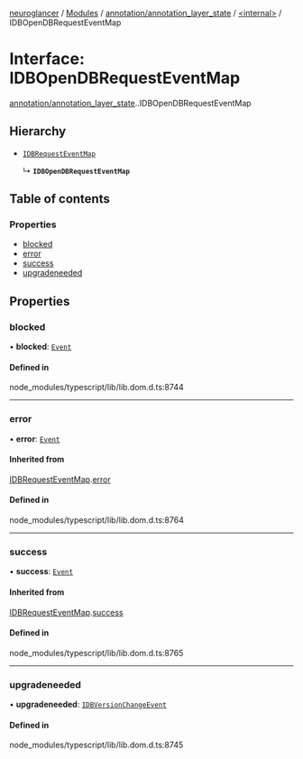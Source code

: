 [neuroglancer](../README.md) / [Modules](../modules.md) / [annotation/annotation\_layer\_state](../modules/annotation_annotation_layer_state.md) / [<internal\>](../modules/annotation_annotation_layer_state._internal_.md) / IDBOpenDBRequestEventMap

# Interface: IDBOpenDBRequestEventMap

[annotation/annotation_layer_state](../modules/annotation_annotation_layer_state.md).[<internal>](../modules/annotation_annotation_layer_state._internal_.md).IDBOpenDBRequestEventMap

## Hierarchy

- [`IDBRequestEventMap`](annotation_annotation_layer_state._internal_.IDBRequestEventMap.md)

  ↳ **`IDBOpenDBRequestEventMap`**

## Table of contents

### Properties

- [blocked](annotation_annotation_layer_state._internal_.IDBOpenDBRequestEventMap.md#blocked)
- [error](annotation_annotation_layer_state._internal_.IDBOpenDBRequestEventMap.md#error)
- [success](annotation_annotation_layer_state._internal_.IDBOpenDBRequestEventMap.md#success)
- [upgradeneeded](annotation_annotation_layer_state._internal_.IDBOpenDBRequestEventMap.md#upgradeneeded)

## Properties

### blocked

• **blocked**: [`Event`](../modules/annotation_annotation_layer_state._internal_.md#event)

#### Defined in

node_modules/typescript/lib/lib.dom.d.ts:8744

___

### error

• **error**: [`Event`](../modules/annotation_annotation_layer_state._internal_.md#event)

#### Inherited from

[IDBRequestEventMap](annotation_annotation_layer_state._internal_.IDBRequestEventMap.md).[error](annotation_annotation_layer_state._internal_.IDBRequestEventMap.md#error)

#### Defined in

node_modules/typescript/lib/lib.dom.d.ts:8764

___

### success

• **success**: [`Event`](../modules/annotation_annotation_layer_state._internal_.md#event)

#### Inherited from

[IDBRequestEventMap](annotation_annotation_layer_state._internal_.IDBRequestEventMap.md).[success](annotation_annotation_layer_state._internal_.IDBRequestEventMap.md#success)

#### Defined in

node_modules/typescript/lib/lib.dom.d.ts:8765

___

### upgradeneeded

• **upgradeneeded**: [`IDBVersionChangeEvent`](../modules/annotation_annotation_layer_state._internal_.md#idbversionchangeevent)

#### Defined in

node_modules/typescript/lib/lib.dom.d.ts:8745
